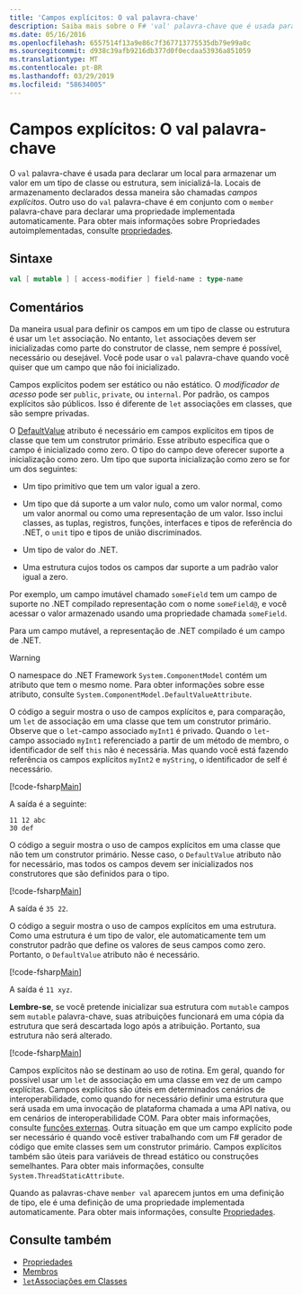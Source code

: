 ```yaml
---
title: 'Campos explícitos: O val palavra-chave'
description: Saiba mais sobre o F# 'val' palavra-chave que é usada para declarar um local para armazenar um valor em um tipo de classe ou estrutura sem inicializar o tipo.
ms.date: 05/16/2016
ms.openlocfilehash: 6557514f13a9e86c7f367713775535db79e99a0c
ms.sourcegitcommit: d938c39afb9216db377d0f0ecdaa53936a851059
ms.translationtype: MT
ms.contentlocale: pt-BR
ms.lasthandoff: 03/29/2019
ms.locfileid: "58634005"
---
```

# <a name="explicit-fields-the-val-keyword"></a>Campos explícitos: O val palavra-chave

O `val` palavra-chave é usada para declarar um local para armazenar um valor em um tipo de classe ou estrutura, sem inicializá-la. Locais de armazenamento declarados dessa maneira são chamadas *campos explícitos*. Outro uso do `val` palavra-chave é em conjunto com o `member` palavra-chave para declarar uma propriedade implementada automaticamente. Para obter mais informações sobre Propriedades autoimplementadas, consulte [propriedades](properties.md).

## <a name="syntax"></a>Sintaxe

```fsharp
val [ mutable ] [ access-modifier ] field-name : type-name
```

## <a name="remarks"></a>Comentários

Da maneira usual para definir os campos em um tipo de classe ou estrutura é usar um `let` associação. No entanto, `let` associações devem ser inicializadas como parte do construtor de classe, nem sempre é possível, necessário ou desejável. Você pode usar o `val` palavra-chave quando você quiser que um campo que não foi inicializado.

Campos explícitos podem ser estático ou não estático. O *modificador de acesso* pode ser `public`, `private`, ou `internal`. Por padrão, os campos explícitos são públicos. Isso é diferente de `let` associações em classes, que são sempre privadas.

O [DefaultValue](https://msdn.microsoft.com/library/a3a3307b-8c05-441e-b109-245511614d58) atributo é necessário em campos explícitos em tipos de classe que tem um construtor primário. Esse atributo especifica que o campo é inicializado como zero. O tipo do campo deve oferecer suporte a inicialização como zero. Um tipo que suporta inicialização como zero se for um dos seguintes:

- Um tipo primitivo que tem um valor igual a zero.

- Um tipo que dá suporte a um valor nulo, como um valor normal, como um valor anormal ou como uma representação de um valor. Isso inclui classes, as tuplas, registros, funções, interfaces e tipos de referência do .NET, o `unit` tipo e tipos de união discriminados.

- Um tipo de valor do .NET.

- Uma estrutura cujos todos os campos dar suporte a um padrão valor igual a zero.

Por exemplo, um campo imutável chamado `someField` tem um campo de suporte no .NET compilado representação com o nome `someField@`, e você acessar o valor armazenado usando uma propriedade chamada `someField`.

Para um campo mutável, a representação de .NET compilado é um campo de .NET.

>[!WARNING]
>O namespace do .NET Framework `System.ComponentModel` contém um atributo que tem o mesmo nome. Para obter informações sobre esse atributo, consulte `System.ComponentModel.DefaultValueAttribute`.

O código a seguir mostra o uso de campos explícitos e, para comparação, um `let` de associação em uma classe que tem um construtor primário. Observe que o `let`-campo associado `myInt1` é privado. Quando o `let`-campo associado `myInt1` referenciado a partir de um método de membro, o identificador de self `this` não é necessária. Mas quando você está fazendo referência os campos explícitos `myInt2` e `myString`, o identificador de self é necessário.

[!code-fsharp[Main](../../../../samples/snippets/fsharp/lang-ref-2/snippet6701.fs)]

A saída é a seguinte:

```
11 12 abc
30 def
```

O código a seguir mostra o uso de campos explícitos em uma classe que não tem um construtor primário. Nesse caso, o `DefaultValue` atributo não for necessário, mas todos os campos devem ser inicializados nos construtores que são definidos para o tipo.

[!code-fsharp[Main](../../../../samples/snippets/fsharp/lang-ref-2/snippet6702.fs)]

A saída é `35 22`.

O código a seguir mostra o uso de campos explícitos em uma estrutura. Como uma estrutura é um tipo de valor, ele automaticamente tem um construtor padrão que define os valores de seus campos como zero. Portanto, o `DefaultValue` atributo não é necessário.

[!code-fsharp[Main](../../../../samples/snippets/fsharp/lang-ref-2/snippet6703.fs)]

A saída é `11 xyz`.

**Lembre-se**, se você pretende inicializar sua estrutura com `mutable` campos sem `mutable` palavra-chave, suas atribuições funcionará em uma cópia da estrutura que será descartada logo após a atribuição. Portanto, sua estrutura não será alterado.

[!code-fsharp[Main](../../../../samples/snippets/fsharp/lang-ref-2/snippet6704.fs)]

Campos explícitos não se destinam ao uso de rotina. Em geral, quando for possível usar um `let` de associação em uma classe em vez de um campo explícitas. Campos explícitos são úteis em determinados cenários de interoperabilidade, como quando for necessário definir uma estrutura que será usada em uma invocação de plataforma chamada a uma API nativa, ou em cenários de interoperabilidade COM. Para obter mais informações, consulte [funções externas](../functions/external-functions.md). Outra situação em que um campo explícito pode ser necessário é quando você estiver trabalhando com um F# gerador de código que emite classes sem um construtor primário. Campos explícitos também são úteis para variáveis de thread estático ou construções semelhantes. Para obter mais informações, consulte `System.ThreadStaticAttribute`.

Quando as palavras-chave `member val` aparecem juntos em uma definição de tipo, ele é uma definição de uma propriedade implementada automaticamente. Para obter mais informações, consulte [Propriedades](properties.md).

## <a name="see-also"></a>Consulte também

- [Propriedades](properties.md)
- [Membros](index.md)
- [`let`Associações em Classes](let-bindings-in-classes.md)
